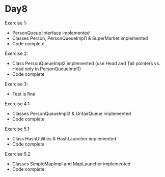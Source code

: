 Day8
====
Exercise 1:
  - PersonQueue Interface implemented
  - Classes Person, PersonQueueImpl1 & SuperMarket implemented
  - Code complete

Exercise 2:
  - Class PersonQueueImpl2 implemented (use Head and Tail pointers vs. Head only in PersonQueueImpl1)
  - Code complete

Exercise 3:
  - Test is fine

Exercise 4.1:
  - Classes PersonQueueImpl3 & UnfairQueue implemented
  - Code complete

Exercise 5.1:
  - Class HashUtilities & HashLauncher implemented
  - Code complete

Exercise 5.2
  - Classes SimpleMapImpl and MapLauncher implemented
  - Code complete